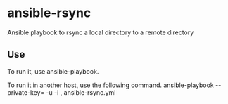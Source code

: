 # ansible-rsync
Ansible playbook to rsync a local directory to a remote directory

## Use
To run it, use ansible-playbook.

To run it in another host, use the following command.
ansible-playbook --private-key=<identfile> -u <connection-user> -i <host-ip>, ansible-rsync.yml
